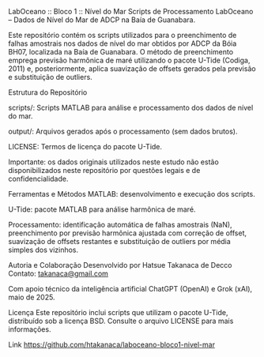 LabOceano :: Bloco 1 :: Nível do Mar
Scripts de Processamento LabOceano – Dados de Nível do Mar de ADCP na Baía de Guanabara.

Este repositório contém os scripts utilizados para o preenchimento de falhas amostrais nos dados de nível do mar obtidos por ADCP da Bóia BH07, localizada na Baía de Guanabara. O método de preenchimento emprega previsão harmônica de maré utilizando o pacote U-Tide (Codiga, 2011) e, posteriormente, aplica suavização de offsets gerados pela previsão e substituição de outliers.


Estrutura do Repositório

scripts/: Scripts MATLAB para análise e processamento dos dados de nível do mar.

output/: Arquivos gerados após o processamento (sem dados brutos).


LICENSE: Termos de licença do pacote U-Tide.

Importante: os dados originais utilizados neste estudo não estão disponibilizados neste repositório por questões legais e de confidencialidade.


Ferramentas e Métodos
MATLAB: desenvolvimento e execução dos scripts.

U-Tide: pacote MATLAB para análise harmônica de maré.

Processamento: identificação automática de falhas amostrais (NaN), preenchimento por previsão harmônica ajustada com correção de offset, suavização de offsets restantes e substituição de outliers por média simples dos vizinhos.

Autoria e Colaboração
Desenvolvido por Hatsue Takanaca de Decco
Contato: takanaca@gmail.com

Com apoio técnico da inteligência artificial ChatGPT (OpenAI) e Grok (xAI), maio de 2025.

Licença
Este repositório inclui scripts que utilizam o pacote U-Tide, distribuído sob a licença BSD. Consulte o arquivo LICENSE para mais informações.

Link
https://github.com/htakanaca/laboceano-bloco1-nivel-mar
